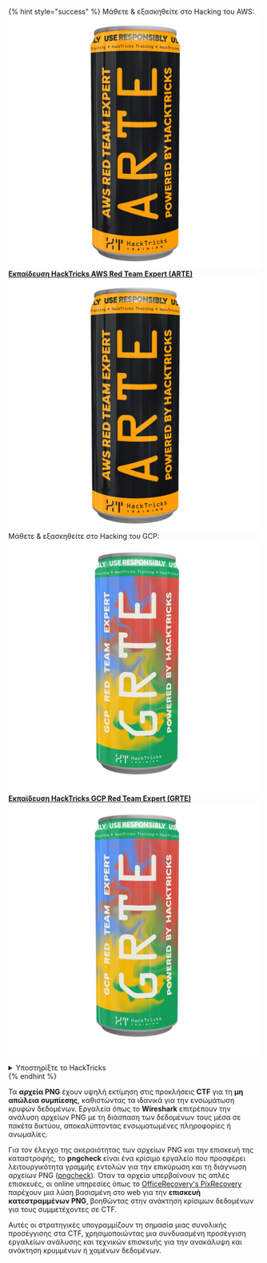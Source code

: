 {% hint style="success" %}
Μάθετε & εξασκηθείτε στο Hacking του AWS:<img src="/.gitbook/assets/arte.png" alt="" data-size="line">[**Εκπαίδευση HackTricks AWS Red Team Expert (ARTE)**](https://training.hacktricks.xyz/courses/arte)<img src="/.gitbook/assets/arte.png" alt="" data-size="line">\
Μάθετε & εξασκηθείτε στο Hacking του GCP: <img src="/.gitbook/assets/grte.png" alt="" data-size="line">[**Εκπαίδευση HackTricks GCP Red Team Expert (GRTE)**<img src="/.gitbook/assets/grte.png" alt="" data-size="line">](https://training.hacktricks.xyz/courses/grte)

<details>

<summary>Υποστηρίξτε το HackTricks</summary>

* Ελέγξτε τα [**σχέδια συνδρομής**](https://github.com/sponsors/carlospolop)!
* **Συμμετέχετε** 💬 [**στην ομάδα Discord**](https://discord.gg/hRep4RUj7f) ή στην [**ομάδα telegram**](https://t.me/peass) ή **ακολουθήστε** μας στο **Twitter** 🐦 [**@hacktricks\_live**](https://twitter.com/hacktricks\_live)**.**
* **Κοινοποιήστε τεχνικές χάκινγκ υποβάλλοντας PRs** στα αποθετήρια [**HackTricks**](https://github.com/carlospolop/hacktricks) και [**HackTricks Cloud**](https://github.com/carlospolop/hacktricks-cloud).

</details>
{% endhint %}

Τα **αρχεία PNG** έχουν υψηλή εκτίμηση στις προκλήσεις **CTF** για τη **μη απώλεια συμπίεσης**, καθιστώντας τα ιδανικά για την ενσωμάτωση κρυφών δεδομένων. Εργαλεία όπως το **Wireshark** επιτρέπουν την ανάλυση αρχείων PNG με τη διάσπαση των δεδομένων τους μέσα σε πακέτα δικτύου, αποκαλύπτοντας ενσωματωμένες πληροφορίες ή ανωμαλίες.

Για τον έλεγχο της ακεραιότητας των αρχείων PNG και την επισκευή της καταστροφής, το **pngcheck** είναι ένα κρίσιμο εργαλείο που προσφέρει λειτουργικότητα γραμμής εντολών για την επικύρωση και τη διάγνωση αρχείων PNG ([pngcheck](http://libpng.org/pub/png/apps/pngcheck.html)). Όταν τα αρχεία υπερβαίνουν τις απλές επισκευές, οι online υπηρεσίες όπως το [OfficeRecovery's PixRecovery](https://online.officerecovery.com/pixrecovery/) παρέχουν μια λύση βασισμένη στο web για την **επισκευή κατεστραμμένων PNG**, βοηθώντας στην ανάκτηση κρίσιμων δεδομένων για τους συμμετέχοντες σε CTF.

Αυτές οι στρατηγικές υπογραμμίζουν τη σημασία μιας συνολικής προσέγγισης στα CTF, χρησιμοποιώντας μια συνδυασμένη προσέγγιση εργαλείων ανάλυσης και τεχνικών επισκευής για την ανακάλυψη και ανάκτηση κρυμμένων ή χαμένων δεδομένων.
